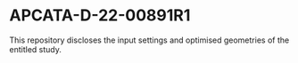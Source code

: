 # APCATA-D-22-00891R1
This repository discloses the input settings and optimised geometries of the entitled study.
